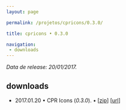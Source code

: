```yaml
---
layout: page

permalink: /projetos/cpricons/0.3.0/

title: cpricons • 0.3.0

navigation:
 - downloads
---
```


*Data de release: 20/01/2017.*  

## downloads

- <i class="far fa-calendar-alt"></i> 2017.01.20 • CPR Icons (*0.3.0*). <i class="fas fa-download"></i> • [[zip](/assets/downloads/projects/cpricons/c5b4b2c894c38e87339e259510f79dfc.zip)] [[url](https://edcaraujo.com/demo/cpricons/?v=0.3.0)]
